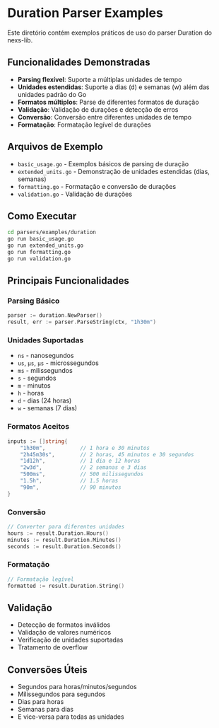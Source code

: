 # Duration Parser Examples

Este diretório contém exemplos práticos de uso do parser Duration do nexs-lib.

## Funcionalidades Demonstradas

- **Parsing flexível**: Suporte a múltiplas unidades de tempo
- **Unidades estendidas**: Suporte a dias (d) e semanas (w) além das unidades padrão do Go
- **Formatos múltiplos**: Parse de diferentes formatos de duração
- **Validação**: Validação de durações e detecção de erros
- **Conversão**: Conversão entre diferentes unidades de tempo
- **Formatação**: Formatação legível de durações

## Arquivos de Exemplo

- `basic_usage.go` - Exemplos básicos de parsing de duração
- `extended_units.go` - Demonstração de unidades estendidas (dias, semanas)
- `formatting.go` - Formatação e conversão de durações
- `validation.go` - Validação de durações

## Como Executar

```bash
cd parsers/examples/duration
go run basic_usage.go
go run extended_units.go
go run formatting.go
go run validation.go
```

## Principais Funcionalidades

### Parsing Básico
```go
parser := duration.NewParser()
result, err := parser.ParseString(ctx, "1h30m")
```

### Unidades Suportadas
- `ns` - nanosegundos
- `us`, `µs`, `μs` - microssegundos  
- `ms` - milissegundos
- `s` - segundos
- `m` - minutos
- `h` - horas
- `d` - dias (24 horas)
- `w` - semanas (7 dias)

### Formatos Aceitos
```go
inputs := []string{
    "1h30m",           // 1 hora e 30 minutos
    "2h45m30s",        // 2 horas, 45 minutos e 30 segundos
    "1d12h",           // 1 dia e 12 horas
    "2w3d",            // 2 semanas e 3 dias
    "500ms",           // 500 milissegundos
    "1.5h",            // 1.5 horas
    "90m",             // 90 minutos
}
```

### Conversão
```go
// Converter para diferentes unidades
hours := result.Duration.Hours()
minutes := result.Duration.Minutes()
seconds := result.Duration.Seconds()
```

### Formatação
```go
// Formatação legível
formatted := result.Duration.String()
```

## Validação

- Detecção de formatos inválidos
- Validação de valores numéricos
- Verificação de unidades suportadas
- Tratamento de overflow

## Conversões Úteis

- Segundos para horas/minutos/segundos
- Milissegundos para segundos
- Dias para horas
- Semanas para dias
- E vice-versa para todas as unidades
